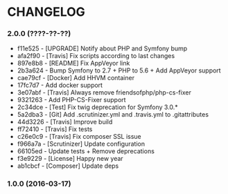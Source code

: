 # CHANGELOG

### 2.0.0 (????-??-??)

 * f11e525 - [UPGRADE] Notify about PHP and Symfony bump
 * afa2f90 - [Travis] Fix scripts according to last changes
 * 897e8b8 - [README] Fix AppVeyor link
 * 2b3a624 - Bump Symfony to 2.7 + PHP to 5.6 + Add AppVeyor support
 * cae79cf - [Docker] Add HHVM container
 * 17fc7d7 - Add docker support
 * 3e07abf - [Travis] Always remove friendsofphp/php-cs-fixer
 * 9321263 - Add PHP-CS-Fixer support
 * 2c34dce - [Test] Fix twig deprecation for Symfony 3.0.*
 * 5a2dba3 - [Git] Add .scrutinizer.yml and .travis.yml to .gitattributes
 * 44d3226 - [Travis] Improve build
 * ff72410 - [Travis] Fix tests
 * c26e0c9 - [Travis] Fix composer SSL issue
 * f966a7a - [Scrutinizer] Update configuration
 * 66105ed - Update tests + Remove deprecations
 * f3e9229 - [License] Happy new year
 * ab1cbcf - [Composer] Update deps

### 1.0.0 (2016-03-17)
